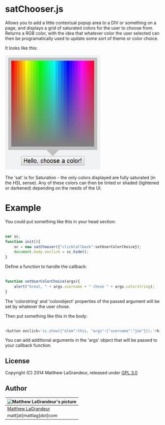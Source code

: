 # satChooser.js
Allows you to add a little contextual popup area to a DIV or something on a page, and displays a grid of saturated colors for the user to choose from.  Returns a RGB color, with the idea that whatever color the user selected can then be programatically used to update some sort of theme or color choice.

It looks like this:

![](https://raw.githubusercontent.com/mattlag/satChooser.js/master/satchooser.png)

The 'sat' is for Saturation - the only colors displayed are fully saturated (in the HSL sense).  Any of these colors can then be tinted or shaded (lightened or darkened) depending on the needs of the UI.

# Example
You could put something like this in your head section:
```javascript

var sc;
function init(){
	sc = new satChooser({"clickCallback":setUserColorChoice});
	document.body.onclick = sc.hide();
}

```
Define a function to handle the callback:
```javascript

function setUserColorChoice(args){
	alert("Great, " + args.username + " chose " + args.colorstring);
}

````
The 'colorstring' and 'colorobject' properties of the passed argument will be set by whatever the user chose.

Then put something like this in the body:
```javascript

<button onclick='sc.show({"elem":this, "args":{"username":"joe"}});'>hi, joe! choose a color</button>

```
You can add additional arguments in the 'args' object that will be passed to your callback function.


## License
Copyright (C) 2014 Matthew LaGrandeur, released under [GPL 3.0](https://www.gnu.org/licenses/gpl-3.0-standalone.html)

## Author
| ![Matthew LaGrandeur's picture](https://1.gravatar.com/avatar/f6f7b963adc54db7e713d7bd5f4903ec?s=70) |
|---|
| [Matthew LaGrandeur](http://mattlag.com/) |
| matt[at]mattlag[dot]com |



